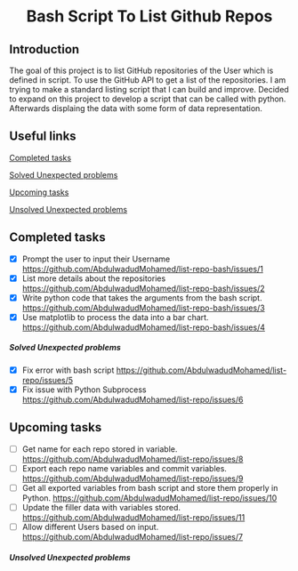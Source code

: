 <h1 align="center">Bash Script To List Github Repos</h1>

## Introduction


The goal of this project is to list GitHub repositories of the User which is defined in script. To use the GitHub API to get a list of the repositories. I am trying to make a standard listing script that I can build and improve. Decided to expand on this project to develop a script that can be called with python. Afterwards displaing the data with some form of data representation.


## Useful links

[Completed tasks](#completed-tasks)

[Solved Unexpected problems](#solved-unexpected-problems)

[Upcoming tasks](#upcoming-tasks)

[Unsolved Unexpected problems](#unsolved-unexpected-problems)


## Completed tasks

- [x] Prompt the user to input their Username https://github.com/AbdulwadudMohamed/list-repo-bash/issues/1
- [x] List more details about the repositories https://github.com/AbdulwadudMohamed/list-repo-bash/issues/2
- [x] Write python code that takes the arguments from the bash script. https://github.com/AbdulwadudMohamed/list-repo-bash/issues/3
- [x] Use matplotlib to process the data into a bar chart. https://github.com/AbdulwadudMohamed/list-repo-bash/issues/4

##### Solved Unexpected problems

- [x] Fix error with bash script https://github.com/AbdulwadudMohamed/list-repo/issues/5
- [x] Fix issue with Python Subprocess https://github.com/AbdulwadudMohamed/list-repo/issues/6

## Upcoming tasks

- [ ] Get name for each repo stored in variable. https://github.com/AbdulwadudMohamed/list-repo/issues/8
- [ ] Export each repo name variables and commit variables. https://github.com/AbdulwadudMohamed/list-repo/issues/9
- [ ] Get all exported variables from bash script and store them properly in Python. https://github.com/AbdulwadudMohamed/list-repo/issues/10 
- [ ] Update the filler data with variables stored. https://github.com/AbdulwadudMohamed/list-repo/issues/11
- [ ] Allow different Users based on input. https://github.com/AbdulwadudMohamed/list-repo/issues/7

##### Unsolved Unexpected problems
